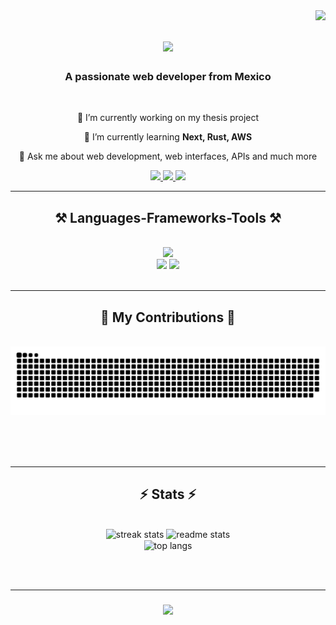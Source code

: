 <img align="right" src="https://visitor-badge.laobi.icu/badge?page_id=juangtz327.juangtz327" />

<h1 align="center">
    <img src="https://readme-typing-svg.herokuapp.com/?font=Righteous&size=35&center=true&vCenter=true&width=500&height=70&duration=4000&lines=Hi+There!+👋+I'm+Juan+Gtz!;" />
</h1>

<h3 align="center">A passionate web developer from Mexico</h3>

<br/>

<div align="center">
 
 🔭 I’m currently working on my thesis project
 
 🌱 I’m currently learning **Next, Rust, AWS**

 💬 Ask me about web development, web interfaces, APIs and much more 
 
 </div>
 
<div align="center"> 
  <a href="mailto:jucasaguipn09@gmail.com">
    <img src="https://img.shields.io/badge/Gmail-333333?style=for-the-badge&logo=gmail&logoColor=red" />
  </a>
  <a href="https://www.linkedin.com/in/juan-carlos-098900197/" target="_blank">
    <img src="https://img.shields.io/badge/LinkedIn-0077B5?style=for-the-badge&logo=linkedin&logoColor=white" target="_blank" />
  </a>
  <a href="https://github.com/JuanGtz327" target="_blank">
     <img src="https://img.shields.io/badge/Portfolio-FF5722?style=for-the-badge&logo=todoist&logoColor=white" target="_blank" /> <!-- sqlite, safari, google-chrome are other good icon options -->
  </a>
</div>

 <hr/>
 
<h2 align="center">⚒️ Languages-Frameworks-Tools ⚒️</h2>
<br/>
<div align="center">
    <img src="https://skillicons.dev/icons?i=nodejs,github,githubactions,python,javascript,typescript,express,firebase,mongodb,mysql,c,java" /><br>
    <img src="https://skillicons.dev/icons?i=react,bootstrap,mui,mysql,django,html,css,vscode,tailwind,git,azure,docker" />
    <img src="https://skillicons.dev/icons?i=grafana,heroku,linux,nextjs,planetscale,postman,sequelize,vite,powershell,postgres,gitlab,discord" />
</div>

<br/>
<hr/>

<div align="center">
  <h2>🐍 My Contributions 🐍</h2>
  <br>
  <img alt="snake eating my contributions" src="https://raw.githubusercontent.com/juangtz327/juangtz327/output/github-contribution-grid-snake.svg" />
  
  <br/><br/><br/>
</div>

<hr/>

<h2 align="center">⚡ Stats ⚡</h2>
<br>
<div align=center>
  <img width=390 src="https://streak-stats.demolab.com?user=juangtz327&theme=blood-dark&hide_border=true&border_radius=5.5" alt="streak stats"/>
  <img width=390 src="https://github-readme-stats.vercel.app/api?username=juangtz327&theme=github_dark&show_icons=true&hide_border=true" alt="readme stats" />
  <br/>
  <img width=325 align="center" src="https://github-readme-stats.vercel.app/api/top-langs/?username=juangtz327&hide=HTML&langs_count=8&layout=compact&theme=github_dark&border_radius=10&size_weight=0.5&count_weight=0.5&exclude_repo=github-readme-stats&hide_border=true" alt="top langs" />
</div>

<br/><br/>
<hr/>

<h3 align="center">
    <img src="https://readme-typing-svg.herokuapp.com/?font=Righteous&size=25&center=true&vCenter=true&width=500&height=70&duration=4000&lines=Thanks+for+visiting!+✌️;+Shoot+me+a+message+on+Linkedin!;I'm+always+down+to+collab+:)">
</h3>

<br/>

